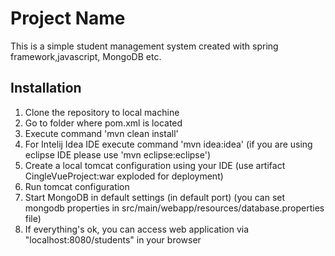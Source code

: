 
# Project Name

This is a simple student management system created with spring framework,javascript,
MongoDB etc.

## Installation

1. Clone the repository to local machine
2. Go to folder where pom.xml is located
3. Execute command 'mvn clean install'
4. For Intelij Idea IDE execute command 'mvn idea:idea'  (if you are using eclipse IDE please use 'mvn eclipse:eclipse')
5. Create a local tomcat configuration using your IDE (use artifact CingleVueProject:war exploded for deployment)
6. Run tomcat configuration
7. Start MongoDB in default settings (in default port) (you can set mongodb properties in src/main/webapp/resources/database.properties file)
7. If everything's ok, you can access web application via "localhost:8080/students" in your browser

